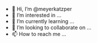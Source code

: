 - 👋 Hi, I’m @meyerkatzper
- 👀 I’m interested in ...
- 🌱 I’m currently learning ...
- 💞️ I’m looking to collaborate on ...
- 📫 How to reach me ...

<!---
meyerkatzper/meyerkatzper is a ✨ special ✨ repository because its `README.md` (this file) appears on your GitHub profile.
You can click the Preview link to take a look at your changes.
--->
